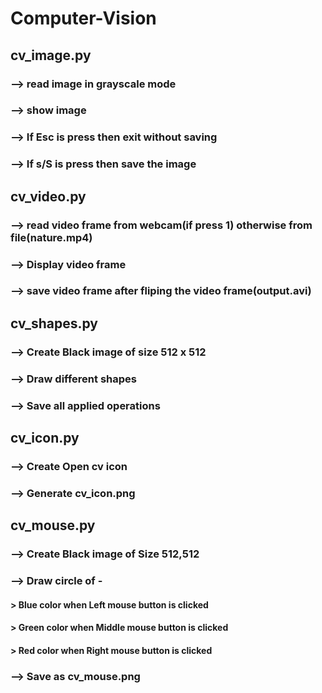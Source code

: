 # Computer-Vision


## cv_image.py

### 	--> read image in grayscale mode
### 	--> show image
### 	--> If Esc is press then exit without saving
### 	--> If s/S is press then save the image




## cv_video.py

### 	--> read video frame from webcam(if press 1) otherwise from file(nature.mp4)
### 	--> Display video frame
### 	--> save video frame after fliping the video frame(output.avi)



## cv_shapes.py

### 	--> Create Black image of size 512 x 512
### 	--> Draw different shapes
### 	--> Save all applied operations



## cv_icon.py

### 	--> Create Open cv icon
### 	--> Generate cv_icon.png


## cv_mouse.py

### 	--> Create Black image of Size 512,512
### 	--> Draw circle of -
####        > Blue color when Left mouse button is clicked
#### 		> Green color when Middle mouse button is clicked
####        > Red color when Right mouse button is clicked
###		--> Save as cv_mouse.png